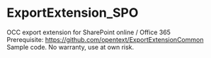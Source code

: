# ExportExtension_SPO
OCC export extension for SharePoint online / Office 365<br>
Prerequisite: https://github.com/opentext/ExportExtensionCommon
<br>Sample code. No warranty, use at own risk.
